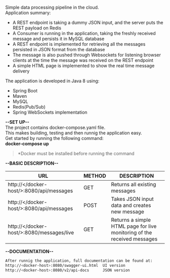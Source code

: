 Simple data processing pipeline in the cloud.<br>
Application summary:
<ul>
   <li>A REST endpoint is taking a dummy JSON input, and the server puts the REST payload on Redis</li>
   <li>A Consumer is running in the application, taking the freshly received message and persists it in MySQL database</li>
   <li>A REST endpoint is implemented for retrieving all the messages persisted in JSON format from the database</li>
   <li>The message is also pushed through Websockets for listening browser clients at the time the message was received on the REST endpoint</li>
   <li>A simple HTML page is implemented to show the real time message delivery</li>
</ul>

The application is developed in Java 8 using:
<ul>
    <li>Spring Boot</li>
    <li>Maven</li>
    <li>MySQL</li>
    <li>Redis(Pub/Sub)</li>
    <li>Spring WebSockets implementation</li>
</ul>

**--SET UP--**<br>
The project contains docker-compose.yaml file.<br>
This makes building, testing and then runnig the application easy.<br>
Get started by running the following command:<br>
**docker-compose up**
 > *Docker must be installed before running the command

**--BASIC DESCRIPTION--**<br>

URL | METHOD | DESCRIPTION
--- | --- | ---
http://</docker-host/>:8080/api/messages | GET | Returns all existing messages
http://</docker-host/>:8080/api/messages | POST | Takes JSON input data and creates new message
http://</docker-host/>:8080/messages/live | GET | Returns a simple HTML page for live monitoring of the received messages
 
**--DOCUMENTATION--**
```sh
After runnig the application, full documentation can be found at:
http://<docker-host>:8080/swagger-ui.html  UI version
http://<docker-host>:8080/v2/api-docs      JSON version
```
